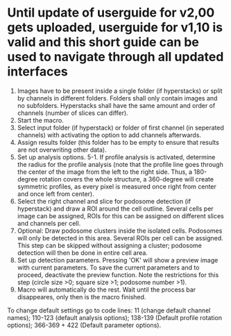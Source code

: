 # Until update of userguide for v2,00 gets uploaded, userguide for v1,10 is valid and this short guide can be used to navigate through all updated interfaces

1. Images have to be present inside a single folder (if hyperstacks) or split by channels in different folders. Folders shall only contain images and no subfolders. Hyperstacks shall have the same amount and order of channels (number of slices can differ). 
2. Start the macro.
3. Select input folder (if hyperstack) or folder of first channel (in seperated channels) with activating the option to add channels afterwards.
4. Assign results folder (this folder has to be empty to ensure that results are not overwriting other data).
5. Set up analysis options.
5-1. If profile analysis is activated, determine the radius for the profile analysis (note that the profile line goes through the center of the image from the left to the right side. Thus, a 180-degree rotation covers the whole structure, a 360-degree will create symmetric profiles, as every pixel is measured once right from center and once left from center).
7. Select the right channel and slice for podosome detection (if hyperstack) and draw a ROI around the cell outline. Several cells per image can be assigned, ROIs for this can be assigned on different slices and channels per cell.
8. Optional: Draw podosome clusters inside the isolated cells. Podosomes will only be detected in this area. Several ROIs per cell can be assigned. This step can be skipped without assigning a cluster; podosome detection will then be done in entire cell area.
9. Set up detection parameters. Pressing 'OK' will show a preview image with current parameters. To save the current parameters and to proceed, deactivate the preview function. Note the restrictions for this step (circle size >0; square size >1; podosome number >1).
10. Macro will automatically do the rest. Wait until the process bar disappeares, only then is the macro finished.  

To change default settings go to code lines:
11 (change default channel names);
110-123 (default analysis options);
138-139 (Default profile rotation options);
366-369 + 422 (Default parameter options).
